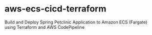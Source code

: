 # aws-ecs-cicd-terraform
Build and Deploy Spring Petclinic Application to Amazon ECS (Fargate) using Terraform and AWS CodePipeline
